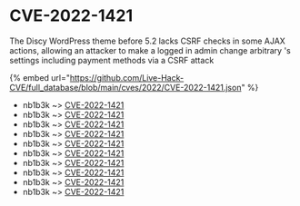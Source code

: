 # CVE-2022-1421

The Discy WordPress theme before 5.2 lacks CSRF checks in some AJAX actions, allowing an attacker to make a logged in admin change arbitrary 's settings including payment methods via a CSRF attack

{% embed url="https://github.com/Live-Hack-CVE/full_database/blob/main/cves/2022/CVE-2022-1421.json" %}


* nb1b3k ~> [CVE-2022-1421](https://www.alice-snow.ru/2022/database/cve-2022-1421/cve-2022-1421-nb1b3k)
* nb1b3k ~> [CVE-2022-1421](https://www.alice-snow.ru/2022/database/cve-2022-1421/cve-2022-1421-nb1b3k)
* nb1b3k ~> [CVE-2022-1421](https://www.alice-snow.ru/2022/database/cve-2022-1421/cve-2022-1421-nb1b3k)
* nb1b3k ~> [CVE-2022-1421](https://www.alice-snow.ru/2022/database/cve-2022-1421/cve-2022-1421-nb1b3k)
* nb1b3k ~> [CVE-2022-1421](https://www.alice-snow.ru/2022/database/cve-2022-1421/cve-2022-1421-nb1b3k)
* nb1b3k ~> [CVE-2022-1421](https://www.alice-snow.ru/2022/database/cve-2022-1421/cve-2022-1421-nb1b3k)
* nb1b3k ~> [CVE-2022-1421](https://www.alice-snow.ru/2022/database/cve-2022-1421/cve-2022-1421-nb1b3k)
* nb1b3k ~> [CVE-2022-1421](https://www.alice-snow.ru/2022/database/cve-2022-1421/cve-2022-1421-nb1b3k)
* nb1b3k ~> [CVE-2022-1421](https://www.alice-snow.ru/2022/database/cve-2022-1421/cve-2022-1421-nb1b3k)
* nb1b3k ~> [CVE-2022-1421](https://www.alice-snow.ru/2022/database/cve-2022-1421/cve-2022-1421-nb1b3k)